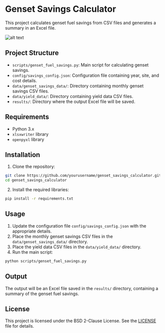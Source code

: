 # Genset Savings Calculator

This project calculates genset fuel savings from CSV files and generates a summary in an Excel file.

![alt text](<DALL·E 2024-11-16 13.09.33 - A visually appealing header image representing fuel savings and renewable energy integration. The image should feature a clean energy concept with sol.webp>)

## Project Structure

- `scripts/genset_fuel_savings.py`: Main script for calculating genset savings.
- `config/savings_config.json`: Configuration file containing year, site, and cost details.
- `data/genset_savings_data/`: Directory containing monthly genset savings CSV files.
- `data/yield_data/`: Directory containing yield data CSV files.
- `results/`: Directory where the output Excel file will be saved.

## Requirements

- Python 3.x
- `xlsxwriter` library
- `openpyxl` library

## Installation

1. Clone the repository:

  ```sh
  git clone https://github.com/yourusername/genset_savings_calculator.git
  cd genset_savings_calculator
  ```

2. Install the required libraries:

  ```sh
  pip install -r requirements.txt
  ```

## Usage

1. Update the configuration file `config/savings_config.json` with the appropriate details.
2. Place the monthly genset savings CSV files in the `data/genset_savings_data/` directory.
3. Place the yield data CSV files in the `data/yield_data/` directory.
4. Run the main script:

  ```sh
  python scripts/genset_fuel_savings.py
  ```

## Output

The output will be an Excel file saved in the `results/` directory, containing a summary of the genset fuel savings.

## License

This project is licensed under the BSD 2-Clause License. See the [LICENSE](LICENSE) file for details.
